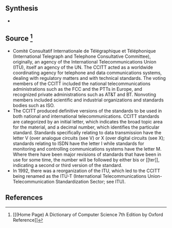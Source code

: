 ## Synthesis
- 
## Source [^1]
- Comité Consultatif Internationale de Télégraphique et Téléphonique (International Telegraph and Telephone Consultative Committee), originally, an agency of the International Telecommunications Union (ITU), itself an agency of the UN. The CCITT acted as a worldwide coordinating agency for telephone and data communications systems, dealing with regulatory matters and with technical standards. The voting members of the CCITT included the national telecommunications administrations such as the FCC and the PTTs in Europe, and recognized private administrations such as AT&T and BT. Nonvoting members included scientific and industrial organizations and standards bodies such as ISO.
- The CCITT produced definitive versions of the standards to be used in both national and international telecommunications. CCITT standards are categorized by an initial letter, which indicates the broad topic area for the material, and a decimal number, which identifies the particular standard. Standards specifically relating to data transmission have the letter V (over analogue circuits (see V) or X (over digital circuits (see X); standards relating to ISDN have the letter I while standards for monitoring and controlling communications systems have the letter M. Where there have been major revisions of standards that have been in use for some time, the number will be followed by either bis or [[ter]], indicating a second or third version of the standard.
- In 1992, there was a reorganization of the ITU, which led to the CCITT being renamed as the ITU-T (International Telecommunications Union-Telecommunication Standardization Sector; see ITU).
## References

[^1]: [[(Home Page) A Dictionary of Computer Science 7th Edition by Oxford Reference]]